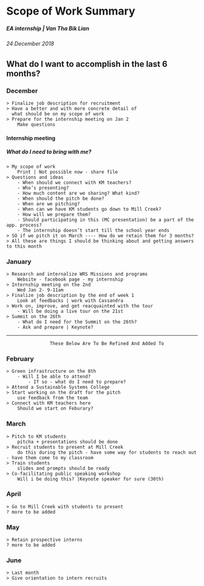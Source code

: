 # Scope of Work Summary
#####       EA internship | Van Tha Bik Lian
######      24 December 2018

## What do I want to accomplish in the last 6 months?

### December
    > Finalize job description for recruitment
    > Have a better and with more concrete detail of
      what should be on my scope of work
    > Prepare for the internship meeting on Jan 2
        Make questions


#### Internship meeting
##### What do I need to bring with me?
    > My scope of work
        Print | Not possible now - share file
    > Questions and ideas
        - When should we connect with KM teachers?
        - Who’s presenting?
        - How much content are we sharing? What kind?
        - When should the pitch be done?
        - When are we pitching?
        - When can we have KM students go down to Mill Creek?
        - How will we prepare them?
        - Should participating in this (MC presentation) be a part of the app. process?
        - The internship doesn’t start till the school year ends
	> SO if we pitch it on March ---- How do we retain them for 3 months?
    > All these are things I should be thinking about and getting answers to this month


### January
    > Research and internalize WRS Missions and programs
        Website - facebook page - my internship
    > Internship meeting on the 2nd
        Wed Jan 2- 9-11am
    > Finalize job description by the end of week 1
        Look at feedbacks | work with Cassandra
    > Work on, improve, and get reacquainted with the tour
	    - Will be doing a live tour on the 21st
    > Summit on the 26th
        - What do I need for the Summit on the 26th?
	    - Ask and prepare | Keynote?

----------------------------------------------------------------------------------------------
                	These Below Are To Be Refined And Added To

### February
    > Green infrastructure on the 8th
	    - Will I be able to attend?
    	    - If so - what do I need to prepare?
    > Attend a Sustainable Systems College
    > Start working on the draft for the pitch
        use feedback from the team
    > Connect with KM teachers here
        Should we start on Feburary?


### March
    > Pitch to KM students
        pitcha + presentations should be done
    > Recruit students to present at Mill Creek
        do this during the pitch - have some way for students to reach out - have them come to my classroom 
    > Train students
        slides and prompts should be ready
    > Co-facilitating public speaking workshop
        Will i be doing this? |Keynote speaker for sure (30th)

### April
    > Go to Mill Creek with students to present
    ? more to be added

### May
    > Retain prospective interns
    ? more to be added

### June
    > Last month
    > Give orientation to intern recruits


